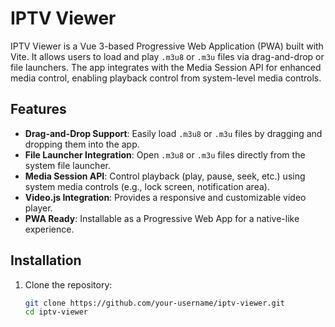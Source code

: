 # IPTV Viewer

IPTV Viewer is a Vue 3-based Progressive Web Application (PWA) built with Vite. It allows users to load and play `.m3u8` or `.m3u` files via drag-and-drop or file launchers. The app integrates with the Media Session API for enhanced media control, enabling playback control from system-level media controls.

## Features

- **Drag-and-Drop Support**: Easily load `.m3u8` or `.m3u` files by dragging and dropping them into the app.
- **File Launcher Integration**: Open `.m3u8` or `.m3u` files directly from the system file launcher.
- **Media Session API**: Control playback (play, pause, seek, etc.) using system media controls (e.g., lock screen, notification area).
- **Video.js Integration**: Provides a responsive and customizable video player.
- **PWA Ready**: Installable as a Progressive Web App for a native-like experience.

## Installation

1. Clone the repository:
   ```bash
   git clone https://github.com/your-username/iptv-viewer.git
   cd iptv-viewer
